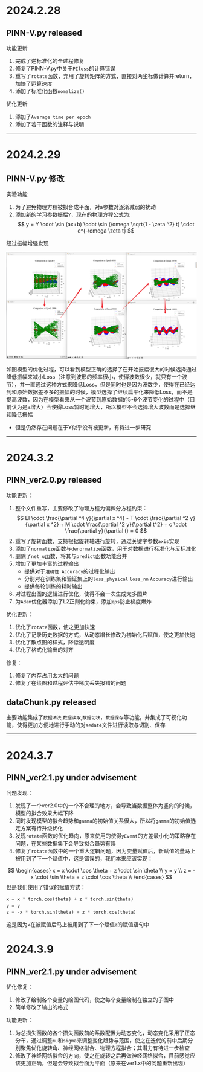 # 2024.2.28

## PINN-V.py released
功能更新

1. 完成了逆标准化的全过程修复
2. 修复了PINN-V.py中关于`PIloss`的计算错误
3. 重写了`rotate`函数，弃用了旋转矩阵的方式，直接对两坐标做计算并return，加快了运算速度
4. 添加了标准化函数`nomalize()`

优化更新

1. 添加了`Average time per epoch`
2. 添加了若干函数的注释与说明

---

# 2024.2.29

## PINN-V.py 修改

实验功能
1. 为了避免物理方程被拟合成平面，对a参数对逐渐减弱的扰动
2. 添加新的学习参数振幅`Y`，现在的物理方程公式为:
$$
y = Y \cdot \sin (ax+b) \cdot \sin (\omega \sqrt{1 - \zeta ^2} t) \cdot e^{-\omega \zeta t}
$$

经过振幅增强发现

<img src="./Photo/test_Y.png" style="zoom:50%" />

如图模型的优化过程，可以看到模型正确的选择了在开始振幅很大的时候选择通过降低振幅来减小Loss（注意到波形的频率很小，使得波数很少，就只有一个波节），并一直通过这种方式来降低Loss，但是同时也是因为波数少，使得在已经达到和原始数据差不多的振幅的时候，模型选择了继续扁平化来降低Loss，而不是提高波数，因为在模型看来从一个波节到原始数据的5-6个波节变化的过程中（目前认为是a增大）会使得Loss暂时地增大，所以模型不会选择增大波数而是选择继续降低振幅

- 但是仍然存在问题在于Y似乎没有被更新，有待进一步研究

---

# 2024.3.2

## PINN_ver2.0.py released

功能更新：
1. 整个文件重写，主要修改了物理方程为偏微分方程约束：
$$
EI \cdot \frac{\partial ^4 y}{\partial x ^4} - T \cdot \frac{\partial ^2 y}{\partial x ^2} + M \cdot \frac{\partial ^2 y}{\partial t^2} + c \cdot \frac{\partial y}{\partial t} = 0
$$
2. 重写了旋转函数，支持根据旋转轴进行旋转，通过关键字参数`axis`实现
3. 添加了`normalize`函数与`denormalize`函数，用于对数据进行标准化与反标准化
4. 删除了`net_u`函数，将其与`predict`函数功能合并
5. 增加了更加丰富的过程输出
    - 提供对于`准确性 Accuracy`的过程化输出
    - 分别对在训练集和验证集上的`loss_physical` `loss_nn` `Accuracy`进行输出
    - 提供每轮训练的耗时输出
6. 对过程出图的逻辑进行优化，使得不会一次生成太多图片
7. 为`Adam`优化器添加了L2正则化约束，添加`eps`防止梯度爆炸

优化更新：
1. 优化了`rotate`函数，使之更加快速
2. 优化了记录历史数据的方式，从动态增长修改为初始化后赋值，使之更加快速
3. 优化了散点图的样式，降低透明度
4. 优化了格式化输出的对齐

修复：
1. 修复了内存占用太大的问题
2. 修复了在绘图和过程评估中梯度丢失报错的问题

## dataChunk.py released

主要功能集成了`数据清洗`,`数据读取`,`数据切块`，`数据保存`等功能，并集成了可视化功能，使得更加方便地进行手动的对`aedat4`文件进行读取与切割、保存

---

# 2024.3.7

## PINN_ver2.1.py under advisement

问题发现：
1. 发现了一个ver2.0中的一个不合理的地方，会导致当数据整体为竖向的时候，模型的拟合效果大幅下降
2. 同时发现模型的拟合趋势和`gamma`的初始值关系很大，所以将`gamma`的初始值选定方案有待升级优化
3. 发现`rotate`函数的优化趋向，原来使用的使得`yEvent`的方差最小化的策略存在问题，在某些数据集下会导致拟合趋势有误
4. 修复了`rotate`函数中的一个重大逻辑问题，因为变量赋值后，新赋值的量马上被用到了下一个赋值中，这是错误的，我们本来应该实现：

$$
\begin{cases}
x = x \cdot \cos \theta + z \cdot \sin \theta \\
y = y \\
z = -x \cdot \sin \theta + z \cdot \cos \theta \\
\end{cases}
$$
但是我们使用了错误的赋值方式：
```python
x = x * torch.cos(theta) + z * torch.sin(theta)
y = y
z = -x * torch.sin(theta) + z * torch.cos(theta)
```
这是因为`x`在被赋值后马上被用到了下一个赋值`z`的赋值语句中

# 2024.3.9

## PINN_ver2.1.py under advisement

优化修复：

1. 修改了绘制各个变量的绘图代码，使之每个变量绘制在独立的子图中
2. 简单修改了输出的格式

功能更新：
1. 为总损失函数的各个损失函数前的系数配置为动态变化，动态变化采用了正态分布，通过调整`mu`和`sigma`来调整变化趋势与范围，使之在迭代的前中后期分别聚焦优化旋转角、神经网络拟合、物理方程拟合；其潜力有待进一步检查
2. 修改了神经网络拟合的方向，使之在旋转之后再做神经网络拟合，目前感觉应该更加正确，但是会导致拟合面为平面（原来在ver1.x中的问题重新出现）